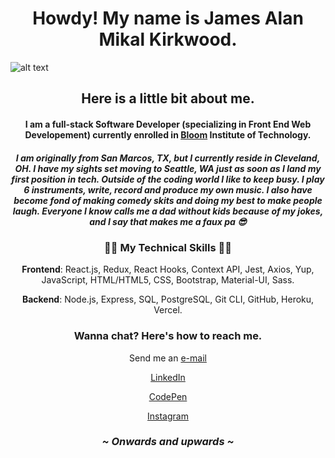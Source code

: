 <h1 align=center>Howdy! My name is James Alan Mikal Kirkwood.</h1>

![alt text](https://i.ibb.co/FDfpLBm/keith-jonson-6r-Dxqobr6dk-unsplash.jpg)
<h2 align=center>Here is a little bit about me.</h2>

<h4 align=center>I am a full-stack Software Developer (specializing in Front End Web Developement) currently enrolled in <a href='https://www.bloomtech.com/'>Bloom</a> Institute of Technology.</h4>

<h5 align=center>I am originally from San Marcos, TX, but I currently reside in Cleveland, OH. I have my sights set moving to Seattle, WA just as soon as I land my first position in tech. Outside of the coding world I like to keep busy. I play 6 instruments, write, record and produce my own music. I also have become fond of making comedy skits and doing my best to make people laugh. Everyone I know calls me a dad without kids because of my jokes, and I say that makes me a <em>faux pa</em> 😎</h5>


 <h3 align=center>🐱‍👤 My Technical Skills 🐱‍👤</h3>
  <p align=center><strong>Frontend</strong>: React.js, Redux, React Hooks, Context API, Jest, Axios, Yup, JavaScript, HTML/HTML5, CSS, Bootstrap, Material-UI, Sass.</p>
  <p align=center><strong>Backend</strong>: Node.js, Express, SQL, PostgreSQL, Git CLI, GitHub, Heroku, Vercel.</p>


<h3 align=center>Wanna chat? Here's how to reach me.</h3>

<p align=center>Send me an <a href='mailto:jamesalanmikal@gmail.com'>e-mail</a></p>
<p align=center><a href='https://www.linkedin.com/in/jimjamesjimathy/'>LinkedIn</a></p>
<p align=center><a href='https://codepen.io/jimjamesjimathy'>CodePen</a></p>
<p align=center><a href='https://www.instagram.com/jim.james.jimathy/'>Instagram</a></p>


<h3 align=center><em>~ Onwards and upwards ~</em></h3>

<!---
jimjamesjimathy/jimjamesjimathy is a ✨ special ✨ repository because its `README.md` (this file) appears on your GitHub profile.
You can click the Preview link to take a look at your changes.
--->
